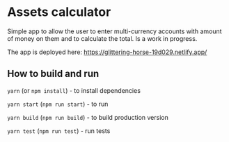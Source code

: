# Assets calculator

Simple app to allow the user to enter multi-currency accounts with amount of money on them and to calculate the total. Is a work in progress.

The app is deployed here: https://glittering-horse-19d029.netlify.app/

## How to build and run

`yarn` (or `npm install`) - to install dependencies

`yarn start` (`npm run start`) - to run

`yarn build` (`npm run build`) - to build production version

`yarn test` (`npm run test`) - run tests
